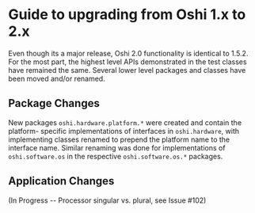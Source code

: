 # Guide to upgrading from Oshi 1.x to 2.x

Even though its a major release, Oshi 2.0 functionality is identical to 1.5.2.
For the most part, the highest level APIs demonstrated in the test classes
have remained the same.  Several lower level packages and classes have been
moved and/or renamed.

## Package Changes

New packages `oshi.hardware.platform.*` were created and contain the platform-
specific implementations of interfaces in `oshi.hardware`, with implementing
classes renamed to prepend the platform name to the interface name.  Similar
renaming was done for implementations of `oshi.software.os` in the respective
`oshi.software.os.*` packages.

## Application Changes

(In Progress -- Processor singular vs. plural, see Issue #102)

